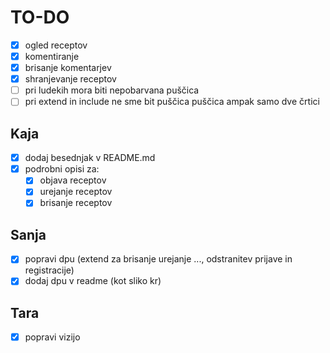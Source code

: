 # TO-DO
- [x] ogled receptov
- [X] komentiranje
- [X] brisanje komentarjev
- [x] shranjevanje receptov
- [ ] pri ludekih mora biti nepobarvana puščica
- [ ] pri extend in include ne sme bit puščica puščica ampak samo dve črtici

## Kaja
- [x] dodaj besednjak v README.md
- [x] podrobni opisi za:
    - [x] objava receptov
    - [x] urejanje receptov
    - [x] brisanje receptov 

## Sanja
- [X] popravi dpu (extend za brisanje urejanje ..., odstranitev prijave in registracije)
- [X] dodaj dpu v readme (kot sliko kr) <!-- Ne gre dodati kot sliko, lahko samo povezavo/pot do nje -->

## Tara
- [X] popravi vizijo



